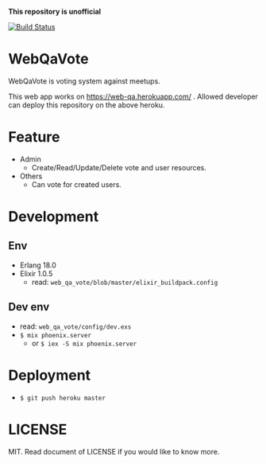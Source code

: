 **This repository is unofficial**

[![Build Status](https://travis-ci.org/KazuCocoa/web_qa_vote.svg?branch=master)](https://travis-ci.org/KazuCocoa/web_qa_vote)

# WebQaVote
WebQaVote is voting system against meetups.

This web app works on https://web-qa.herokuapp.com/ .
Allowed developer can deploy this repository on the above heroku.

# Feature

- Admin
  - Create/Read/Update/Delete vote and user resources.
- Others
  - Can vote for created users.

# Development
## Env
- Erlang 18.0
- Elixir 1.0.5
    - read: `web_qa_vote/blob/master/elixir_buildpack.config`

## Dev env
- read: `web_qa_vote/config/dev.exs`
- `$ mix phoenix.server`
    - or `$ iex -S mix phoenix.server`

# Deployment
- `$ git push heroku master`

# LICENSE
MIT.
Read document of LICENSE if you would like to know more.
